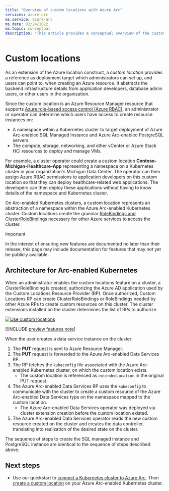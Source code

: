 ```yaml
---
title: "Overview of custom locations with Azure Arc"
services: azure-arc
ms.service: azure-arc
ms.date: 02/24/2022
ms.topic: conceptual
description: "This article provides a conceptual overview of the custom locations capability of Azure Arc."
---
```


# Custom locations

As an extension of the Azure location construct, a *custom location* provides a reference as deployment target which administrators can set up, and users can point to, when creating an Azure resource. It abstracts the backend infrastructure details from application developers, database admin users, or other users in the organization. 

Since the custom location is an Azure Resource Manager resource that supports [Azure role-based access control (Azure RBAC)](../../role-based-access-control/overview.md), an administrator or operator can determine which users have access to create resource instances on:

* A namespace within a Kubernetes cluster to target deployment of Azure Arc-enabled SQL Managed Instance and Azure Arc-enabled PostgreSQL servers.
* The compute, storage, networking, and other vCenter or Azure Stack HCI resources to deploy and manage VMs.

For example, a cluster operator could create a custom location **Contoso-Michigan-Healthcare-App** representing a namespace on a Kubernetes cluster in your organization's Michigan Data Center. The operator can then assign Azure RBAC permissions to application developers on this custom location so that they can deploy healthcare-related web applications. The developers can then deploy these applications without having to know details of the namespace and Kubernetes cluster.

On Arc-enabled Kubernetes clusters, a custom location represents an abstraction of a namespace within the Azure Arc-enabled Kubernetes cluster. Custom locations create the granular [RoleBindings and ClusterRoleBindings](https://kubernetes.io/docs/reference/access-authn-authz/rbac/#rolebinding-and-clusterrolebinding) necessary for other Azure services to access the cluster.

> [!IMPORTANT]
> In the interest of ensuring new features are documented no later than their release, this page may include documentation for features that may not yet be publicly available.

## Architecture for Arc-enabled Kubernetes

When an administrator enables the custom locations feature on a cluster, a ClusterRoleBinding is created, authorizing the Azure AD application used by the Custom Locations Resource Provider (RP). Once authorized, Custom Locations RP can create ClusterRoleBindings or RoleBindings needed by other Azure RPs to create custom resources on this cluster. The cluster extensions installed on the cluster determines the list of RPs to authorize.

[ ![Use custom locations](../kubernetes/media/conceptual-custom-locations-usage.png) ](../kubernetes/media/conceptual-custom-locations-usage.png#lightbox)

[!INCLUDE [preview features note](../kubernetes/includes/preview/preview-callout.md)]

When the user creates a data service instance on the cluster:

1. The **PUT** request is sent to Azure Resource Manager.
1. The **PUT** request is forwarded to the Azure Arc-enabled Data Services RP.
1. The RP fetches the `kubeconfig` file associated with the Azure Arc-enabled Kubernetes cluster, on which the custom location exists.
   * The custom location is referenced as `extendedLocation` in the original PUT request.
1. The Azure Arc-enabled Data Services RP uses the `kubeconfig` to communicate with the cluster to create a custom resource of the Azure Arc-enabled Data Services type on the namespace mapped to the custom location.
   * The Azure Arc-enabled Data Services operator was deployed via cluster extension creation before the custom location existed.
1. The Azure Arc-enabled Data Services operator reads the new custom resource created on the cluster and creates the data controller, translating into realization of the desired state on the cluster.

The sequence of steps to create the SQL managed instance and PostgreSQL instance are identical to the sequence of steps described above.

## Next steps

* Use our quickstart to [connect a Kubernetes cluster to Azure Arc](../kubernetes/quickstart-connect-cluster.md). Then [create a custom location](../kubernetes/custom-locations.md) on your Azure Arc-enabled Kubernetes cluster.
